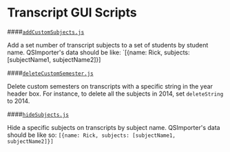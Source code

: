 Transcript GUI Scripts
===

####[`addCustomSubjects.js`](./addCustomSubjects.js)

 Add a set number of transcript subjects to a set of students by student name. QSImporter's data should be like: `[{name: Rick, subjects:[subjectName1, subjectName2]}] 

####[`deleteCustomSemester.js`](./deleteCustomSemester.js)

 Delete custom semesters on transcripts with a specific string in the year header box. For instance, to delete all the subjects in 2014, set `deleteString` to 2014. 

####[`hideSubjects.js`](./hideSubjects.js)

 Hide a specific subjects on transcripts by subject name. QSImporter's data should be like so: `[{name: Rick, subjects: [subjectName1, subjectName2]}]`